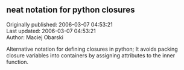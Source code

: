 ## neat notation for python closures  
Originally published: 2006-03-07 04:53:21  
Last updated: 2006-03-07 04:53:21  
Author: Maciej Obarski  
  
Alternative notation for defining closures in python; It avoids packing closure variables into containers by assigning attributes to the inner function.